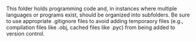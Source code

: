 This folder holds programming code and, in instances where multiple languages or programs exist, should be organized into subfolders. 
Be sure to use appropriate .gitignore files to avoid adding temporaory files (e.g., compilation files like .obj, cached files like .pyc) from being added to version control.
